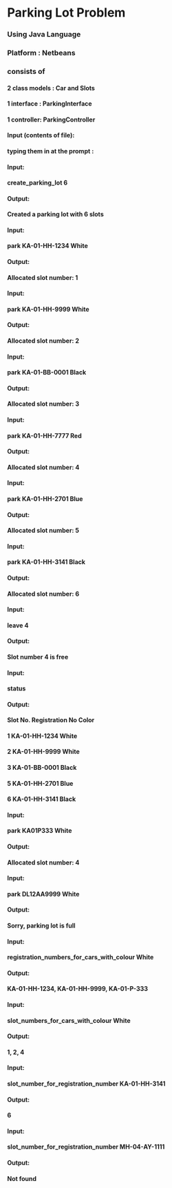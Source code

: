 # Parking Lot Problem

### Using Java Language
### Platform : Netbeans
### consists of 
#### 2 class models : Car and Slots
#### 1 interface : ParkingInterface
#### 1 controller: ParkingController

#### Input (contents of file):

#### typing them in at the prompt :

#### Input:
#### create_parking_lot 6

#### Output:
#### Created a parking lot with 6 slots

#### Input:
#### park KA-01-HH-1234 White

#### Output:
#### Allocated slot number: 1

#### Input:
#### park KA-01-HH-9999 White

#### Output:
#### Allocated slot number: 2

#### Input:
#### park KA-01-BB-0001 Black

#### Output:
#### Allocated slot number: 3

#### Input:
#### park KA-01-HH-7777 Red

#### Output:
#### Allocated slot number: 4

#### Input:
#### park KA-01-HH-2701 Blue

#### Output:
#### Allocated slot number: 5

#### Input:
#### park KA-01-HH-3141 Black

#### Output:
#### Allocated slot number: 6

#### Input:
#### leave 4

#### Output:
#### Slot number 4 is free

#### Input:
#### status

#### Output:
#### Slot No. Registration No Color
#### 1 KA-01-HH-1234 White
#### 2 KA-01-HH-9999 White
#### 3 KA-01-BB-0001 Black
#### 5 KA-01-HH-2701 Blue
#### 6 KA-01-HH-3141 Black

#### Input:
#### park KA­01­P­333 White

#### Output:
#### Allocated slot number: 4

#### Input:
#### park DL­12­AA­9999 White

#### Output:
#### Sorry, parking lot is full

#### Input:
#### registration_numbers_for_cars_with_colour White

#### Output:
#### KA-01-HH-1234, KA-01-HH-9999, KA-01-P-333

#### Input:
#### slot_numbers_for_cars_with_colour White

#### Output:
#### 1, 2, 4

#### Input:
#### slot_number_for_registration_number KA-01-HH-3141

#### Output:
#### 6

#### Input:
#### slot_number_for_registration_number MH-04-AY-1111

#### Output:
#### Not found
